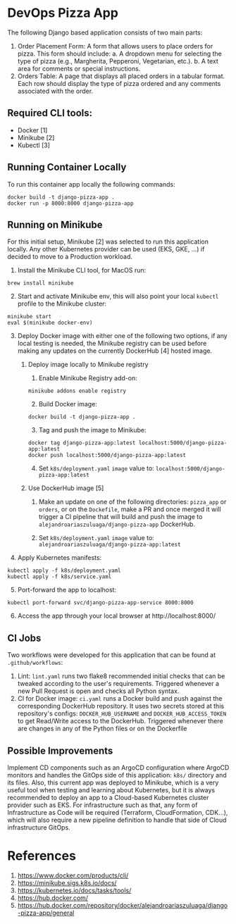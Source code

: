 # DevOps Pizza App

The following Django based application consists of two main parts:
1. Order Placement Form: A form that allows users to place orders for pizza. This form
should include:
a. A dropdown menu for selecting the type of pizza (e.g., Margherita, Pepperoni,
Vegetarian, etc.).
b. A text area for comments or special instructions.
2. Orders Table: A page that displays all placed orders in a tabular format. Each row
should display the type of pizza ordered and any comments associated with the order.

## Required CLI tools:
- Docker [1]
- Minikube [2]
- Kubectl [3]

## Running Container Locally

To run this container app locally the following commands:

```shell
docker build -t django-pizza-app .
docker run -p 8000:8000 django-pizza-app
```

## Running on Minikube

For this initial setup, Minikube [2] was selected to run this application locally. Any other Kubernetes provider can be used (EKS, GKE, ...) if decided to move to a Production workload.

1. Install the Minikube CLI tool, for MacOS run:
```shell
brew install minikube
```

2. Start and activate Minikube env, this will also point your local `kubectl` profile to the Minikube cluster:
```shell
minikube start
eval $(minikube docker-env)
```



3. Deploy Docker image with either one of the following two options, if any local testing is needed, the Minikube registry can be used before making any updates on the currently DockerHub [4] hosted image.

    1. Deploy image locally to Minikube registry

        1. Enable Minikube Registry add-on:
        ```shell
        minikube addons enable registry
        ```

        2. Build Docker image:
        ```shell
        docker build -t django-pizza-app .
        ```

        3. Tag and push the image to Minikube:
        ```shell
        docker tag django-pizza-app:latest localhost:5000/django-pizza-app:latest
        docker push localhost:5000/django-pizza-app:latest
        ```

        4. Set `k8s/deployment.yaml` `image` value to: `localhost:5000/django-pizza-app:latest`


    1. Use DockerHub image [5]

        1. Make an update on one of the following directories: `pizza_app` or `orders`, or on the `Dockefile`, make a PR and once merged it will trigger a CI pipeline that will build and push the image to `alejandroariaszuluaga/django-pizza-app` DockerHub.

        2. Set `k8s/deployment.yaml` `image` value to: `alejandroariaszuluaga/django-pizza-app:latest`



4. Apply Kubernetes manifests:
```shell
kubectl apply -f k8s/deployment.yaml
kubectl apply -f k8s/service.yaml
```

5. Port-forward the app to localhost:
```shell
kubectl port-forward svc/django-pizza-app-service 8000:8000
```

6. Access the app through your local browser at http://localhost:8000/


## CI Jobs

Two workflows were developed for this application that can be found at `.github/workflows`:
1. Lint: `lint.yaml` runs two flake8 recommended initial checks that can be tweaked according to the user's requirements. Triggered whenever a new Pull Request is open and checks all Python syntax.
1. CI for Docker image: `ci.yaml` runs a Docker build and push against the corresponding DockerHub repository. It uses two secrets stored at this repository's configs:  `DOCKER_HUB_USERNAME` and `DOCKER_HUB_ACCESS_TOKEN` to get Read/Write access to the DockerHub. Triggered whenever there are changes in any of the Python files or on the Dockerfile


## Possible Improvements
Implement CD components such as an ArgoCD configuration where ArgoCD monitors and handles the GitOps side of this application: `k8s/` directory and its files. Also, this current app was deployed to Minikube, which is a very useful tool when testing and learning about Kubernetes, but it is always recommended to deploy an app to a Cloud-based Kubernetes cluster provider such as EKS. For infrastructure such as that, any form of Infrastructure as Code will be required (Terraform, CloudFormation, CDK...), which will also require a new pipeline definition to handle that side of Cloud infrastructure GitOps.


# References
1. https://www.docker.com/products/cli/
1. https://minikube.sigs.k8s.io/docs/
1. https://kubernetes.io/docs/tasks/tools/
1. https://hub.docker.com/
1. https://hub.docker.com/repository/docker/alejandroariaszuluaga/django-pizza-app/general

